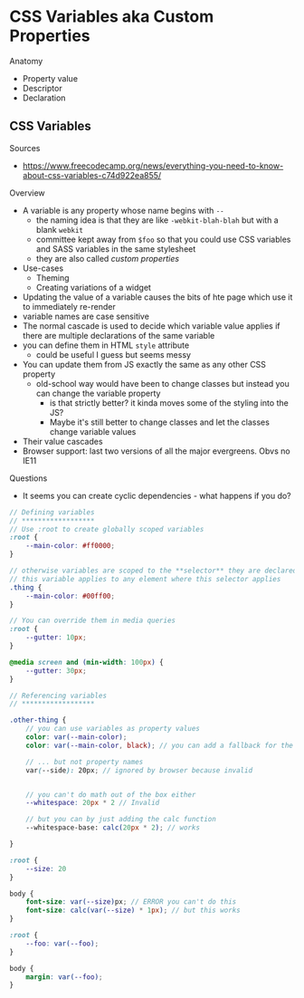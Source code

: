 # CSS Variables aka Custom Properties

Anatomy

* Property value
* Descriptor
* Declaration

## CSS Variables

Sources

* https://www.freecodecamp.org/news/everything-you-need-to-know-about-css-variables-c74d922ea855/

Overview

* A variable is any property whose name begins with `--`
    * the naming idea is that they are like `-webkit-blah-blah` but with a blank `webkit`
    * committee kept away from `$foo` so that you could use CSS variables and SASS variables in the same stylesheet
    * they are also called _custom properties_
* Use-cases
    * Theming
    * Creating variations of a widget
* Updating the value of a variable causes the bits of hte page which use it to immediately re-render
* variable names are case sensitive
* The normal cascade is used to decide which variable value applies if there are multiple declarations of the same variable
* you can define them in HTML `style` attribute
    * could be useful I guess but seems messy
* You can update them from JS exactly the same as any other CSS property
    * old-school way would have been to change classes but instead you can change the variable property
        * is that strictly better? it kinda moves some of the styling into the JS?
        * Maybe it's still better to change classes and let the classes change variable values
* Their value cascades
* Browser support: last two versions of all the major evergreens. Obvs no IE11

Questions

* It seems you can create cyclic dependencies - what happens if you do?

```scss
// Defining variables
// ******************
// Use :root to create globally scoped variables
:root {
    --main-color: #ff0000;
}

// otherwise variables are scoped to the **selector** they are declared in i.e.
// this variable applies to any element where this selector applies
.thing {
    --main-color: #00ff00;
}

// You can override them in media queries
:root {
    --gutter: 10px;
}

@media screen and (min-width: 100px) {
    --gutter: 30px;
}

// Referencing variables
// ******************

.other-thing {
    // you can use variables as property values
    color: var(--main-color);
    color: var(--main-color, black); // you can add a fallback for the case where the variable not set

    // ... but not property names
    var(--side): 20px; // ignored by browser because invalid


    // you can't do math out of the box either
    --whitespace: 20px * 2 // Invalid

    // but you can by just adding the calc function
    --whitespace-base: calc(20px * 2); // works

}

:root {
    --size: 20
}

body {
    font-size: var(--size)px; // ERROR you can't do this
    font-size: calc(var(--size) * 1px); // but this works
}
```

```scss
:root {
    --foo: var(--foo);
}

body {
    margin: var(--foo);
}
```